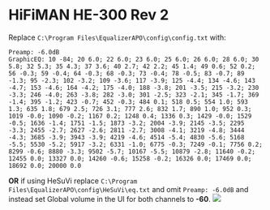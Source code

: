# HiFiMAN HE-300 Rev 2
Replace `C:\Program Files\EqualizerAPO\config\config.txt` with:
```
Preamp: -6.0dB
GraphicEQ: 10 -84; 20 6.0; 22 6.0; 23 6.0; 25 6.0; 26 6.0; 28 6.0; 30 5.8; 32 5.3; 35 4.3; 37 3.6; 40 2.7; 42 2.2; 45 1.4; 49 0.6; 52 0.2; 56 -0.3; 59 -0.4; 64 -0.3; 68 -0.3; 73 -0.4; 78 -0.5; 83 -0.7; 89 -1.3; 95 -2.3; 102 -3.2; 109 -3.6; 117 -3.9; 125 -4.4; 134 -4.6; 143 -4.7; 153 -4.6; 164 -4.2; 175 -4.0; 188 -3.8; 201 -3.5; 215 -3.2; 230 -3.3; 246 -4.0; 263 -3.8; 282 -3.0; 301 -2.5; 323 -2.1; 345 -1.7; 369 -1.4; 395 -1.2; 423 -0.7; 452 -0.3; 484 0.1; 518 0.5; 554 1.0; 593 1.3; 635 1.8; 679 2.5; 726 3.1; 777 2.6; 832 1.7; 890 1.0; 952 0.3; 1019 -0.0; 1090 -0.2; 1167 0.2; 1248 0.4; 1336 0.3; 1429 -0.0; 1529 -0.5; 1636 -1.4; 1751 -1.5; 1873 -3.2; 2004 -3.9; 2145 -3.5; 2295 -3.3; 2455 -2.7; 2627 -2.6; 2811 -2.7; 3008 -4.1; 3219 -4.8; 3444 -4.3; 3685 -3.9; 3943 -3.9; 4219 -4.6; 4514 -5.4; 4830 -5.6; 5168 -5.5; 5530 -5.2; 5917 -3.2; 6331 -1.0; 6775 -0.3; 7249 -0.1; 7756 0.2; 8299 -0.6; 8880 -3.3; 9502 -5.7; 10167 -5.5; 10879 -2.8; 11640 -0.2; 12455 0.0; 13327 0.0; 14260 -0.6; 15258 -0.2; 16326 0.0; 17469 0.0; 18692 0.0; 20000 0.0
```
**OR** if using HeSuVi replace `C:\Program Files\EqualizerAPO\config\HeSuVi\eq.txt` and omit `Preamp: -6.0dB` and instead set Global volume in the UI for both channels to **-60**.
![](https://raw.githubusercontent.com/jaakkopasanen/AutoEq/master/results/Sonoma%20Model%20One/innerfidelity/onear/HiFiMAN%20HE-300%20Rev%202/HiFiMAN%20HE-300%20Rev%202.png)